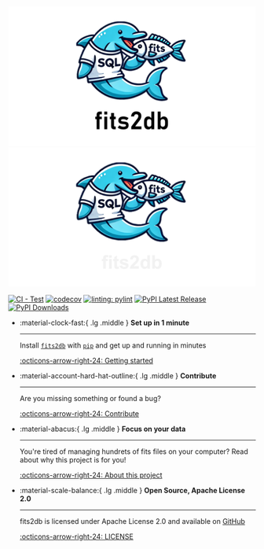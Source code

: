 ![Image title](layout/images/fits_logo.png#only-light)
![Image title](layout/images/fits_logo_dark.png#only-dark)

[![CI - Test](https://img.shields.io/github/actions/workflow/status/pmodwrc/fits2db/unit_test.yml?branch=main)](https://github.com/pmodwrc/fits2db/blob/main/.github/workflows/unit_test.yml) [![codecov](https://codecov.io/github/pmodwrc/fits2db/graph/badge.svg?token=92UPKXEOIH)](https://codecov.io/github/pmodwrc/fits2db) [![linting: pylint](https://img.shields.io/badge/linting-pylint-yellowgreen)](https://github.com/pylint-dev/pylint)
[![PyPI Latest Release](https://img.shields.io/pypi/v/fits2db.svg)](https://pypi.org/project/fits2db/) [![PyPI Downloads](https://img.shields.io/pypi/dm/fits2db.svg?label=PyPI%20downloads)](https://pypi.org/project/fits2db/) 


<div class="grid cards" markdown>

-   :material-clock-fast:{ .lg .middle } __Set up in 1 minute__

    ---

    Install [`fits2db`](#) with [`pip`](user-guide/installation.md) and get up
    and running in minutes

    [:octicons-arrow-right-24: Getting started](user-guide/overview.md)

-   :material-account-hard-hat-outline:{ .lg .middle } __Contribute__

    ---

    Are you missing something or found a bug?

    [:octicons-arrow-right-24: Contribute](contribution/contribution.md)

-   :material-abacus:{ .lg .middle } __Focus on your data__

    ---

    You're tired of managing hundrets of fits files on your computer? Read about why this project is for you!

    [:octicons-arrow-right-24: About this project](user-guide/about-us.md)

-   :material-scale-balance:{ .lg .middle } __Open Source, Apache License 2.0__

    ---

    fits2db is licensed under Apache License 2.0 and available on [GitHub](https://github.com/pmodwrc/fits2db/blob/main/LICENSE)

    [:octicons-arrow-right-24: LICENSE](https://github.com/pmodwrc/fits2db/blob/main/LICENSE)

</div>